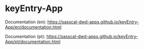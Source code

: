 # keyEntry-App

Documentation (en): https://sasscal-dwd-apps.github.io/keyEntry-App/en/documentation.html

Documentation (pt): https://sasscal-dwd-apps.github.io/keyEntry-App/pt/documentation.html
